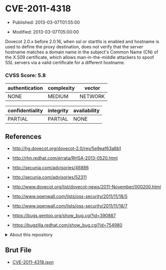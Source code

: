 # CVE-2011-4318

- Published: 2013-03-07T01:55:00

- Modified: 2013-03-07T05:00:00

Dovecot 2.0.x before 2.0.16, when ssl or starttls is enabled and hostname is used to define the proxy destination, does not verify that the server hostname matches a domain name in the subject's Common Name (CN) of the X.509 certificate, which allows man-in-the-middle attackers to spoof SSL servers via a valid certificate for a different hostname.

### CVSS Score: **5.8**

| authentication | complexity | vector |
| --- | --- | --- |
| NONE | MEDIUM | NETWORK |

| confidentiality | integrity | availability |
| --- | --- | --- |
| PARTIAL | PARTIAL | NONE |

## References

* http://hg.dovecot.org/dovecot-2.0/rev/5e9eaf63a6b1

* http://rhn.redhat.com/errata/RHSA-2013-0520.html

* http://secunia.com/advisories/46886

* http://secunia.com/advisories/52311

* http://www.dovecot.org/list/dovecot-news/2011-November/000200.html

* http://www.openwall.com/lists/oss-security/2011/11/18/5

* http://www.openwall.com/lists/oss-security/2011/11/18/7

* https://bugs.gentoo.org/show_bug.cgi?id=390887

* https://bugzilla.redhat.com/show_bug.cgi?id=754980

<details>
<summary>About this repository</summary> 

  This repository is part of the project [Live Hack CVE](https://github.com/Live-Hack-CVE). Main website can be found [www.live-hack.org](https://www.live-hack.org) 
  
  Made by [Sn0wAlice](https://github.com/Sn0wAlice) for the people that care about security and need to have a feed of the latest CVEs. Hope you enjoy it, don't forget to star the repo and follow me on [Twitter](https://twitter.com/Sn0wAlice) and [Github](https://github.com/Sn0wAlice). And that is my [personnal website](https://www.alice-snow.me/)

  - [Home Page](https://github.com/Live-Hack-CVE)
  - [Framework](https://github.com/Live-Hack-CVE/cve-framework)
  - [CVE database](https://github.com/Live-Hack-CVE/full_database)
  - [Changelog](https://github.com/Live-Hack-CVE/Changelog)
</details>

## Brut File

* [CVE-2011-4318.json](https://raw.githubusercontent.com/Live-Hack-CVE/full_database/main/cves/2011/CVE-2011-4318.json)

